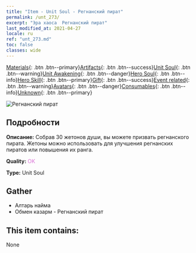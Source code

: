 ```yaml
---
title: "Item - Unit Soul - Регнанский пират"
permalink: /unt_273/
excerpt: "Эра хаоса  Регнанский пират"
last_modified_at: 2021-04-27
locale: ru
ref: "unt_273.md"
toc: false
classes: wide
---
```

 [Materials](/ItemsRU/){: .btn .btn--primary}[Artifacts](/ItemsRU/Artifacts/){: .btn .btn--success}[Unit Soul](/ItemsRU/UnitSoul/){: .btn .btn--warning}[Unit Awakening](/ItemsRU/UnitAwakening/){: .btn .btn--danger}[Hero Soul](/ItemsRU/HeroSoul/){: .btn .btn--info}[Hero Skill](/ItemsRU/HeroSkill/){: .btn .btn--primary}[Gift](/ItemsRU/Gift/){: .btn .btn--success}[Event related](/ItemsRU/Events/){: .btn .btn--warning}[Avatars](/ItemsRU/Avatars/){: .btn .btn--danger}[Consumables](/ItemsRU/Consumables/){: .btn .btn--info}[Unknown](/ItemsRU/Unknown/){: .btn .btn--primary}

 ![Регнанский пират](/images/u/ti_haidao.jpg)

## Подробности
 **Описание:** Собрав 30 жетонов души, вы можете призвать регнанского пирата. Жетоны можно использовать для улучшения регнанских пиратов или повышения их ранга.

 **Quality:** <span style="color: #DA70D6">OK</span>

 **Type:** Unit Soul

## Gather

*    Алтарь найма 
*    Обмен казарм - Регнанский пират 

## This item contains:

  None

